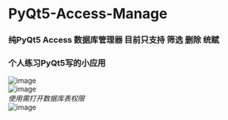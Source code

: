 # PyQt5-Access-Manage
### 纯PyQt5 Access 数据库管理器 目前只支持 筛选 删除 统赋  
### 个人练习PyQt5写的小应用  
![image](https://github.com/Ri773r/PyQt5-Access-/img/pic1.png)  
![image](https://github.com/Ri773r/PyQt5-Access-/img/pic2.png)  
_使用需打开数据库表权限_  
![image](https://github.com/Ri773r/PyQt5-Access-/img/pic3.png) 

